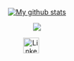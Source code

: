 <p align="center">
<a href="https://github.com/anuraghazra/github-readme-stats">
  <img align="center" src="https://github-readme-stats.anuraghazra1.vercel.app/api?username=imlverdan&show_icons=true&line_height=27&include_all_commits=true" alt="My github stats" />
</a>  
</p>

<p align="center">
  <a href="https://skillicons.dev">
    <img src="https://skillicons.dev/icons?i=cs,py,visualstudio,sqlite,dotnet" />
  </a>
</p>

<p align="center">
<a href="https://www.linkedin.com/in/lucasverdancorrea/"><img width="32px" alt="LinkedIn" title="LinkedIn" src="https://i.imgur.com/yRpa1dQ.png"/></a>
  &#8287;&#8287;&#8287;&#8287;&#8287;
